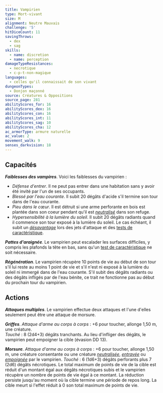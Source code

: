 ```yaml
---
title: Vampirien
type: Mort-vivant
size: M
alignment: Neutre Mauvais
challenge: '5'
hitDiceCount: 11
savingThrows:
  - dex
  - sag
skills:
  - name: discretion
  - name: perception
damageTypeResistances:
  - necrotique
  - c-p-t-non-magique
languages:
  - celles qu'il connaissait de son vivant
dungeonTypes:
  - Donjon maçonné
source: Créatures & Oppositions
source_page: 281
abilityScores_for: 16
abilityScores_dex: 16
abilityScores_con: 16
abilityScores_int: 11
abilityScores_sag: 10
abilityScores_cha: 12
ac_armorType: armure naturelle
ac_value: 2
movement_walk: 9
senses_darkvision: 18
---
```

## Capacités
_**Faiblesses des vampires**_. Voici les faiblesses du vampirien :  
* _Défense d'entrer_. Il ne peut pas entrer dans une habitation sans y avoir été invité par l'un de ses occupants.  
* _Blessé par l'eau courante_. Il subit 20 dégâts d'acide s'il termine son tour dans de l'eau courante.
* _Pieu dans le cœur_. Il est détruit si une arme perforante en bois est plantée dans son coeur pendant qu'il est [_neutralisé_](/gerer-la-sante-du-personnage/#neutralise) dans son refuge.
* _Hypersensibilité à la lumière du soleil_. Il subit 20 dégâts radiants quand il commence son tour exposé à la lumière du soleil. Le cas échéant, il subit un [_désavantage_](/utiliser-les-caracteristiques/#avantage-et-desavantage) lors des jets d'attaque et des [tests de caractéristique](/utiliser-les-caracteristiques/#tests-de-caracteristique).

_**Pattes d'araignée**_. Le vampirien peut escalader les surfaces difficiles, y compris les plafonds la tête en bas, sans qu'un [test de caractéristique](/utiliser-les-caracteristiques/#tests-de-caracteristique) ne soit nécessaire.

_**Régénération**_. Le vampirien récupère 10 points de vie au début de son tour s'il lui reste au moins 1 point de vie et s'il n'est ni exposé à la lumière du soleil ni immergé dans de l'eau courante. S'il subit des dégâts radiants ou des dégâts infligés par de l'eau bénite, ce trait ne fonctionne pas au début du prochain tour du vampirien.

## Actions
_**Attaques multiples**_. Le vampirien effectue deux attaques et l'une d'elles seulement peut être une attaque de morsure.

_**Griffes**_. _Attaque d'arme au corps à corps_ : +6 pour toucher, allonge 1,50 m, une créature.  
_Touché_ : 8 (2d4+3) dégâts tranchants. Au lieu d'infliger des dégâts, le vampirien peut empoigner la cible (évasion DD 13).

_**Morsure**_. _Attaque d'arme au corps à corps_ : +6 pour toucher, allonge 1,50 m, une créature consentante ou une créature [_neutralisée_](/gerer-la-sante-du-personnage/#neutralise), [_entravée_](/gerer-la-sante-du-personnage/#entrave) ou [_empoignée_](/gerer-la-sante-du-personnage/#empoigne) par le vampirien.   _Touché_ : 6 (1d6+3) dégâts perforants plus 7 (2d6) dégâts nécrotiques. Le total maximum de points de vie de la cible est réduit d'un montant égal aux dégâts nécrotiques subis et le vampirien récupère un nombre de points de vie égal à ce montant. La réduction persiste jusqu'au moment où la cible termine une période de repos long. La cible meurt si l'effet réduit à 0 son total maximum de points de vie.
